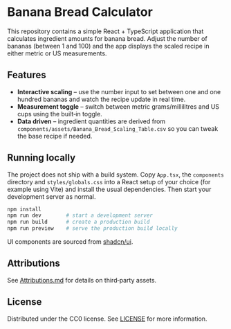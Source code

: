 # Banana Bread Calculator

This repository contains a simple React + TypeScript application that calculates ingredient amounts for banana bread. Adjust the number of bananas (between 1 and 100) and the app displays the scaled recipe in either metric or US measurements.

## Features

- **Interactive scaling** – use the number input to set between one and one hundred bananas and watch the recipe update in real time.
- **Measurement toggle** – switch between metric grams/millilitres and US cups using the built‑in toggle.
- **Data driven** – ingredient quantities are derived from `components/assets/Banana_Bread_Scaling_Table.csv` so you can tweak the base recipe if needed.

## Running locally

The project does not ship with a build system. Copy `App.tsx`, the `components` directory and `styles/globals.css` into a React setup of your choice (for example using Vite) and install the usual dependencies. Then start your development server as normal.

```bash
npm install
npm run dev        # start a development server
npm run build      # create a production build
npm run preview    # serve the production build locally
```

UI components are sourced from [shadcn/ui](https://ui.shadcn.com).

## Attributions

See [Attributions.md](Attributions.md) for details on third‑party assets.

## License

Distributed under the CC0 license. See [LICENSE](LICENSE) for more information.
